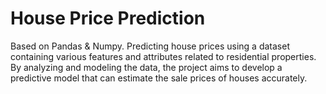 # House Price Prediction

Based on Pandas & Numpy.
Predicting house prices using a dataset containing various features and attributes related to residential properties.
By analyzing and modeling the data, the project aims to develop a predictive model that can estimate the sale prices of houses accurately.

